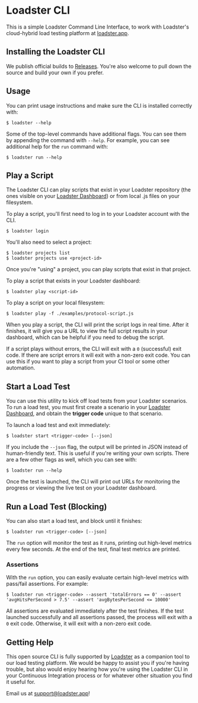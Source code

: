 # Loadster CLI

This is a simple Loadster Command Line Interface, to work with Loadster's
cloud-hybrid load testing platform at [loadster.app](https://loadster.app).

## Installing the Loadster CLI

We publish official builds to [Releases](https://github.com/loadster/loadster-cli/releases).
You're also welcome to pull down the source and build your own if you prefer.

## Usage

You can print usage instructions and make sure the CLI is installed correctly
with:

```
$ loadster --help
```

Some of the top-level commands have additional flags. You can see them by appending
the command with `--help`. For example, you can see additional help for the `run`
command with:

```
$ loadster run --help
```

## Play a Script

The Loadster CLI can play scripts that exist in your Loadster repository
(the ones visible on your [Loadster Dashboard](https://loadster.app/dashboard/))
or from local .js files on your filesystem.

To play a script, you'll first need to log in to your Loadster account with the CLI.

```
$ loadster login
```

You'll also need to select a project:

```
$ loadster projects list
$ loadster projects use <project-id>
```

Once you're "using" a project, you can play scripts that exist in that project.

To play a script that exists in your Loadster dashboard:

```
$ loadster play <script-id>
```

To play a script on your local filesystem:

```
$ loadster play -f ./examples/protocol-script.js
```

When you play a script, the CLI will print the script logs in real time.
After it finishes, it will give you a URL to view the full script results
in your dashboard, which can be helpful if you need to debug the script.

If a script plays without errors, the CLI will exit with a `0` (successful)
exit code. If there are script errors it will exit with a non-zero exit code.
You can use this if you want to play a script from your CI tool or some other
automation.

## Start a Load Test

You can use this utility to kick off load tests from your Loadster
scenarios. To run a load test, you must first create a scenario in
your [Loadster Dashboard](https://loadster.app/dashboard/), and obtain
the **trigger code** unique to that scenario.

To launch a load test and exit immediately:

```
$ loadster start <trigger-code> [--json]
```

If you include the `--json` flag, the output will be printed in JSON instead
of human-friendly text. This is useful if you're writing your own scripts.
There are a few other flags as well, which you can see with:

```
$ loadster run --help
```

Once the test is launched, the CLI will print out URLs for monitoring the
progress or viewing the live test on your Loadster dashboard.

## Run a Load Test (Blocking)

You can also start a load test, and block until it finishes:

```
$ loadster run <trigger-code> [--json]
```

The `run` option will monitor the test as it runs, printing out high-level
metrics every few seconds. At the end of the test, final test metrics
are printed.

### Assertions

With the `run` option, you can easily evaluate certain high-level metrics
with pass/fail assertions. For example:

```
$ loadster run <trigger-code> --assert 'totalErrors == 0' --assert 'avgHitsPerSecond > 7.5' --assert 'avgBytesPerSecond <= 10000'
```

All assertions are evaluated immediately after the test finishes. If the
test launched successfully and all assertions passed, the process will exit
with a `0` exit code. Otherwise, it will exit with a non-zero exit code.

## Getting Help

This open source CLI is fully supported by [Loadster](https://loadster.app)
as a companion tool to our load testing platform. We would be happy to assist
you if you're having trouble, but also would enjoy hearing how you're using
the Loadster CLI in your Continuous Integration process or for whatever other
situation you find it useful for.

Email us at [support@loadster.app](mailto:support@loadster.app)!
